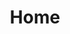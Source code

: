 ---
title: Home
template: home.hbt

blurb: I'm the lead front-end engineer at Montage. I'm passionate about web technologies, iOS, Dart and aviation. I have my private pilots license and hold an instrument rating.

github_username: danschultz
twitter_username: dan_schultz
google_username: +danschultzonline
linkedin_username: schultzdan
---
